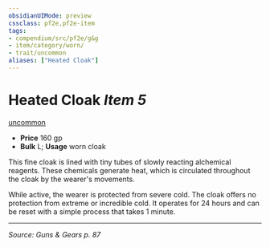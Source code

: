 ```yaml
---
obsidianUIMode: preview
cssclass: pf2e,pf2e-item
tags:
- compendium/src/pf2e/g&g
- item/category/worn/
- trait/uncommon
aliases: ["Heated Cloak"]
---
```

# Heated Cloak *Item 5*  
[uncommon](uncommon.md "Uncommon Rarity Trait")  

- **Price** 160 gp
- **Bulk** L; **Usage** worn cloak

This fine cloak is lined with tiny tubes of slowly reacting alchemical reagents. These chemicals generate heat, which is circulated throughout the cloak by the wearer's movements.

While active, the wearer is protected from severe cold. The cloak offers no protection from extreme or incredible cold. It operates for 24 hours and can be reset with a simple process that takes 1 minute.


---
*Source: Guns & Gears p. 87*